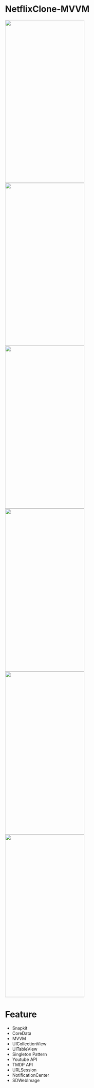 # NetflixClone-MVVM

<p float="left">
  <img src="https://github.com/UmutYLCN/NetflixClone-MVVM/assets/56222030/d6a5461b-125c-48a3-b4d8-da685ce7eccb" width="260"  height="530"/>
  <img src="https://github.com/UmutYLCN/NetflixClone-MVVM/assets/56222030/de87e759-5f68-4e42-aeed-56d59aa37c95" width="260"  height="530"/>
  <img src="https://github.com/UmutYLCN/NetflixClone-MVVM/assets/56222030/f1fe75bf-f9ff-4063-b8de-9db9152bf3ce" width="260"  height="530"/>
  <img src="https://github.com/UmutYLCN/NetflixClone-MVVM/assets/56222030/6b42fdba-2267-4330-b614-962d3ba1fc13" width="260"  height="530"/>
  <img src="https://github.com/UmutYLCN/NetflixClone-MVVM/assets/56222030/ce9b0db7-b48c-4fcc-84db-d29bc6332b49" width="260"  height="530"/>
  <img src="https://github.com/UmutYLCN/NetflixClone-MVVM/assets/56222030/392d1963-7b2c-456e-a73d-63f095d0d86e" width="260"  height="530"/>
</p>



# Feature
- Snapkit
- CoreData
- MVVM
- UICollectionView
- UITableView
- Singleton Pattern
- Youtube API
- TMDP API
- URLSession
- NotificationCenter
- SDWebImage

